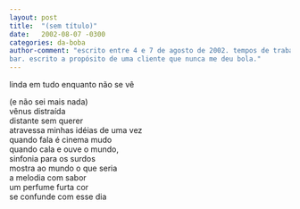 ```yaml
---
layout: post
title:  "(sem título)"
date:   2002-08-07 -0300
categories: da-boba
author-comment: "escrito entre 4 e 7 de agosto de 2002. tempos de trabalhar no
bar. escrito a propósito de uma cliente que nunca me deu bola."
---
```


linda em tudo enquanto não se vê  
<!--more-->
(e não sei mais nada)  
vênus distraída  
distante sem querer  
atravessa minhas idéias de uma vez  
quando fala é cinema mudo  
quando cala e ouve o mundo,  
sinfonia para os surdos  
mostra ao mundo o que seria  
a melodia com sabor  
um perfume furta cor  
se confunde com esse dia  
